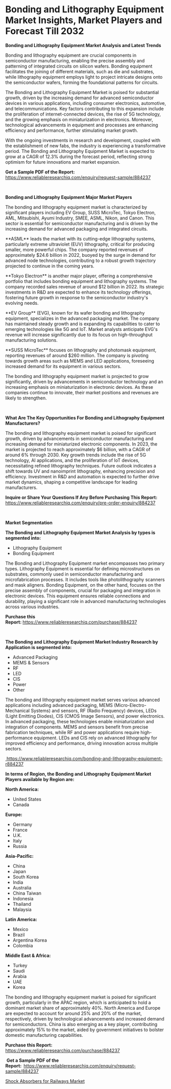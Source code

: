 <p><h1>Bonding and Lithography Equipment Market Insights, Market Players and Forecast Till 2032</h1></p><p><strong>Bonding and Lithography Equipment Market Analysis and Latest Trends</strong></p>
<p><p>Bonding and lithography equipment are crucial components in semiconductor manufacturing, enabling the precise assembly and patterning of integrated circuits on silicon wafers. Bonding equipment facilitates the joining of different materials, such as die and substrates, while lithography equipment employs light to project intricate designs onto the semiconductor wafers, forming the foundational patterns for circuits.</p><p>The Bonding and Lithography Equipment Market is poised for substantial growth, driven by the increasing demand for advanced semiconductor devices in various applications, including consumer electronics, automotive, and telecommunications. Key factors contributing to this expansion include the proliferation of internet-connected devices, the rise of 5G technology, and the growing emphasis on miniaturization in electronics. Moreover, technological advancements in equipment and processes are enhancing efficiency and performance, further stimulating market growth.</p><p>With the ongoing investments in research and development, coupled with the establishment of new fabs, the industry is experiencing a transformative period. The Bonding and Lithography Equipment Market is expected to grow at a CAGR of 12.3% during the forecast period, reflecting strong optimism for future innovations and market expansion.</p></p>
<p><strong>Get a Sample PDF of the Report:&nbsp;</strong> <a href="https://www.reliableresearchiq.com/enquiry/request-sample/884237?utm_campaign=2253&utm_medium=2&utm_source=Github&utm_content=ia&utm_term=25022025&utm_id=bonding-and-lithography-equipment">https://www.reliableresearchiq.com/enquiry/request-sample/884237</a></p>
<p>&nbsp;</p>
<p><strong>Bonding and Lithography Equipment Major Market Players</strong></p>
<p><p>The bonding and lithography equipment market is characterized by significant players including EV Group, SUSS MicroTec, Tokyo Electron, AML, Mitsubishi, Ayumi Industry, SMEE, ASML, Nikon, and Canon. This sector is essential for semiconductor manufacturing and is driven by the increasing demand for advanced packaging and integrated circuits.</p><p>**ASML** leads the market with its cutting-edge lithography systems, particularly extreme ultraviolet (EUV) lithography, critical for producing smaller, more powerful chips. The company reported revenues of approximately $24.6 billion in 2022, buoyed by the surge in demand for advanced node technologies, contributing to a robust growth trajectory projected to continue in the coming years.</p><p>**Tokyo Electron** is another major player, offering a comprehensive portfolio that includes bonding equipment and lithography systems. The company recorded sales revenue of around $12 billion in 2022. Its strategic investments in R&D are expected to enhance its technology offerings, fostering future growth in response to the semiconductor industry's evolving needs.</p><p>**EV Group** (EVG), known for its wafer bonding and lithography equipment, specializes in the advanced packaging market. The company has maintained steady growth and is expanding its capabilities to cater to emerging technologies like 5G and IoT. Market analysts anticipate EVG's revenue will increase significantly due to its focus on high-throughput manufacturing solutions.</p><p>**SUSS MicroTec** focuses on lithography and photomask equipment, reporting revenues of around $260 million. The company is pivoting towards growth areas such as MEMS and LED applications, foreseeing increased demand for its equipment in various sectors.</p><p>The bonding and lithography equipment market is projected to grow significantly, driven by advancements in semiconductor technology and an increasing emphasis on miniaturization in electronic devices. As these companies continue to innovate, their market positions and revenues are likely to strengthen.</p></p>
<p>&nbsp;</p>
<p><strong>What Are The Key Opportunities For Bonding and Lithography Equipment Manufacturers?</strong></p>
<p><p>The bonding and lithography equipment market is poised for significant growth, driven by advancements in semiconductor manufacturing and increasing demand for miniaturized electronic components. In 2023, the market is projected to reach approximately $6 billion, with a CAGR of around 6% through 2030. Key growth trends include the rise of 5G technology, AI applications, and the proliferation of IoT devices, necessitating refined lithography techniques. Future outlook indicates a shift towards UV and nanoimprint lithography, enhancing precision and efficiency. Investment in R&D and automation is expected to further drive market dynamics, shaping a competitive landscape for leading manufacturers.</p></p>
<p><strong>Inquire or Share Your Questions If Any Before Purchasing This Report:</strong> <a href="https://www.reliableresearchiq.com/enquiry/pre-order-enquiry/884237?utm_campaign=2253&utm_medium=2&utm_source=Github&utm_content=ia&utm_term=25022025&utm_id=bonding-and-lithography-equipment">https://www.reliableresearchiq.com/enquiry/pre-order-enquiry/884237</a></p>
<p>&nbsp;</p>
<p><strong>Market Segmentation</strong></p>
<p><strong>The Bonding and Lithography Equipment Market Analysis by types is segmented into:</strong></p>
<p><ul><li>Lithography Equipment</li><li>Bonding Equipment</li></ul></p>
<p><p>The Bonding and Lithography Equipment market encompasses two primary types. Lithography Equipment is essential for defining microstructures on substrates, commonly used in semiconductor manufacturing and microfabrication processes. It includes tools like photolithography scanners and mask aligners. Bonding Equipment, on the other hand, focuses on the precise assembly of components, crucial for packaging and integration in electronic devices. This equipment ensures reliable connections and durability, playing a significant role in advanced manufacturing technologies across various industries.</p></p>
<p><strong>Purchase this Report:&nbsp;</strong><a href="https://www.reliableresearchiq.com/purchase/884237?utm_campaign=2253&utm_medium=2&utm_source=Github&utm_content=ia&utm_term=25022025&utm_id=bonding-and-lithography-equipment">https://www.reliableresearchiq.com/purchase/884237</a></p>
<p>&nbsp;</p>
<p><strong>The Bonding and Lithography Equipment Market Industry Research by Application is segmented into:</strong></p>
<p><ul><li>Advanced Packaging</li><li>MEMS & Sensors</li><li>RF</li><li>LED</li><li>CIS</li><li>Power</li><li>Other</li></ul></p>
<p><p>The bonding and lithography equipment market serves various advanced applications including advanced packaging, MEMS (Micro-Electro-Mechanical Systems) and sensors, RF (Radio Frequency) devices, LEDs (Light Emitting Diodes), CIS (CMOS Image Sensors), and power electronics. In advanced packaging, these technologies enable miniaturization and integration of components. MEMS and sensors benefit from precise fabrication techniques, while RF and power applications require high-performance equipment. LEDs and CIS rely on advanced lithography for improved efficiency and performance, driving innovation across multiple sectors.</p></p>
<p><a href="https://www.reliableresearchiq.com/bonding-and-lithography-equipment-r884237?utm_campaign=2253&utm_medium=2&utm_source=Github&utm_content=ia&utm_term=25022025&utm_id=bonding-and-lithography-equipment">&nbsp;https://www.reliableresearchiq.com/bonding-and-lithography-equipment-r884237</a></p>
<p><strong>In terms of Region, the Bonding and Lithography Equipment Market Players available by Region are:</strong></p>
<p>
    <p> <strong> North America: </strong>
        <ul>
            <li>United States</li>
            <li>Canada</li>
        </ul>
        </p> 
    <p> <strong> Europe: </strong>
        <ul>
            <li>Germany</li>
            <li>France</li>
            <li>U.K.</li>
            <li>Italy</li>
            <li>Russia</li>
        </ul>
        </p> 
    <p> <strong> Asia-Pacific: </strong>
        <ul>
            <li>China</li>
            <li>Japan</li>
            <li>South Korea</li>
            <li>India</li>
            <li>Australia</li>
            <li>China Taiwan</li>
            <li>Indonesia</li>
            <li>Thailand</li>
            <li>Malaysia</li>
        </ul>
        </p> 
    <p> <strong> Latin America: </strong>
        <ul>
            <li>Mexico</li>
            <li>Brazil</li>
            <li>Argentina Korea</li>
            <li>Colombia</li>
        </ul>
        </p> 
    <p> <strong> Middle East & Africa: </strong>
        <ul>
            <li>Turkey</li>
            <li>Saudi</li>
            <li>Arabia</li>
            <li>UAE</li>
            <li>Korea</li>
        </ul>
    </p>
    </p>
<p><p>The bonding and lithography equipment market is poised for significant growth, particularly in the APAC region, which is anticipated to hold a dominant market share of approximately 40%. North America and Europe are expected to account for around 25% and 20% of the market, respectively, driven by technological advancements and increased demand for semiconductors. China is also emerging as a key player, contributing approximately 15% to the market, aided by government initiatives to bolster domestic manufacturing capabilities.</p></p>
<p><strong>Purchase this Report: </strong><a href="https://www.reliableresearchiq.com/purchase/884237?utm_campaign=2253&utm_medium=2&utm_source=Github&utm_content=ia&utm_term=25022025&utm_id=bonding-and-lithography-equipment">https://www.reliableresearchiq.com/purchase/884237</a></p>
<p>&nbsp;<strong>Get a Sample PDF of the Report:&nbsp;&nbsp;</strong><a href="https://www.reliableresearchiq.com/enquiry/request-sample/884237?utm_campaign=2253&utm_medium=2&utm_source=Github&utm_content=ia&utm_term=25022025&utm_id=bonding-and-lithography-equipment">https://www.reliableresearchiq.com/enquiry/request-sample/884237</a></p>
<p><strong></strong></p>
<p><p><a href="https://github.com/dmitriyvo6rog/Market-Research-Report-List-1/blob/main/shock-absorbers-for-railways-market.md?utm_campaign=2253&utm_medium=2&utm_source=Github&utm_content=ia&utm_term=25022025&utm_id=bonding-and-lithography-equipment">Shock Absorbers for Railways Market</a></p></p>
